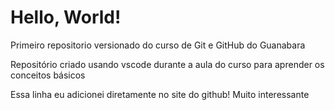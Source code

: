 # Hello, World!
 Primeiro repositorio versionado do curso de Git e GitHub do Guanabara

Repositório criado usando vscode durante a aula do curso para aprender os conceitos básicos

Essa linha eu adicionei diretamente no site do github! Muito interessante
